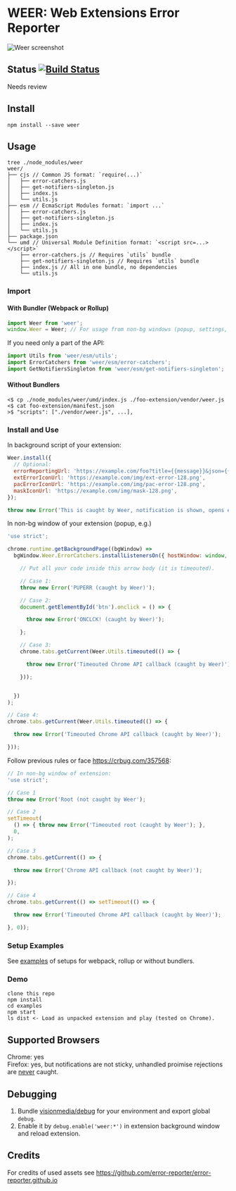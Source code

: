 # WEER: Web Extensions Error Reporter

![Weer screenshot](https://rebrand.ly/weer-screenshot)

## Status [![Build Status](https://travis-ci.org/error-reporter/web-ext-error-reporter.svg?branch=master)](https://travis-ci.org/error-reporter/web-ext-error-reporter)

Needs review

## Install

`npm install --save weer`

## Usage

```console
tree ./node_nodules/weer
weer/
├── cjs // Common JS format: `require(...)`
│   ├── error-catchers.js
│   ├── get-notifiers-singleton.js
│   ├── index.js
│   └── utils.js
├── esm // EcmaScript Modules format: `import ...`
│   ├── error-catchers.js
│   ├── get-notifiers-singleton.js
│   ├── index.js
│   └── utils.js
├── package.json
└── umd // Universal Module Definition format: `<script src=...></script>`
    ├── error-catchers.js // Requires `utils` bundle
    ├── get-notifiers-singleton.js // Requires `utils` bundle
    ├── index.js // All in one bundle, no dependencies
    └── utils.js
```
### Import

#### With Bundler (Webpack or Rollup)

```js
import Weer from 'weer';
window.Weer = Weer; // For usage from non-bg windows (popup, settings, etc).
```

If you need only a part of the API:

```js
import Utils from 'weer/esm/utils';
import ErrorCatchers from 'weer/esm/error-catchers';
import GetNotifiersSingleton from 'weer/esm/get-notifiers-singleton';
```

#### Without Bundlers

```console
<$ cp ./node_modules/weer/umd/index.js ./foo-extension/vendor/weer.js
<$ cat foo-extension/manifest.json
>$ "scripts": ["./vendor/weer.js", ...],
```

### Install and Use

In background script of your extension:
```js
Weer.install({
  // Optional:
  errorReportingUrl: 'https://example.com/foo?title={{message}}&json={{json}}',
  extErrorIconUrl: 'https://example.com/img/ext-error-128.png',
  pacErrorIconUrl: 'https://example.com/img/pac-error-128.png',
  maskIconUrl: 'https://example.com/img/mask-128.png',
});

throw new Error('This is caught by Weer, notification is shown, opens error reporter on click');
```

In non-bg window of your extension (popup, e.g.)
```js
'use strict';

chrome.runtime.getBackgroundPage((bgWindow) =>
  bgWindow.Weer.ErrorCatchers.installListenersOn({ hostWindow: window, nameForDebug: 'PUP' }, () => {

    // Put all your code inside this arrow body (it is timeouted).

    // Case 1:
    throw new Error('PUPERR (caught by Weer)');

    // Case 2:
    document.getElementById('btn').onclick = () => {

      throw new Error('ONCLCK! (caught by Weer)');

    };

    // Case 3:
    chrome.tabs.getCurrent(Weer.Utils.timeouted(() => {

      throw new Error('Timeouted Chrome API callback (caught by Weer)');

    }));


  })
);

// Case 4:
chrome.tabs.getCurrent(Weer.Utils.timeouted(() => {

  throw new Error('Timeouted Chrome API callback (caught by Weer)');

}));

```

Follow previous rules or face https://crbug.com/357568:
```js
// In non-bg window of extension:
'use strict';

// Case 1
throw new Error('Root (not caught by Weer');

// Case 2
setTimeout(
  () => { throw new Error('Timeouted root (caught by Weer'); },
  0,
);

// Case 3
chrome.tabs.getCurrent(() => {

  throw new Error('Chrome API callback (not caught by Weer)');

});

// Case 4
chrome.tabs.getCurrent(() => setTimeout(() => {

  throw new Error('Timeouted Chrome API callback (caught by Weer)');

}, 0));
```

### Setup Examples

See [examples](./examples) of setups for webpack, rollup or without bundlers.

### Demo

```
clone this repo
npm install
cd examples
npm start
ls dist <- Load as unpacked extension and play (tested on Chrome).
```

## Supported Browsers

Chrome: yes  
Firefox: yes, but notifications are not sticky, unhandled proimise rejections are [never] caught.

[never]: https://developer.mozilla.org/en-US/docs/Web/Events/unhandledrejection#Browser_compatibility

## Debugging

1. Bundle [visionmedia/debug] for your environment and export global `debug`.
2. Enable it by `debug.enable('weer:*')` in extension background window and reload extension.

[visionmedia/debug]: https://github.com/visionmedia/debug

## Credits

For credits of used assets see https://github.com/error-reporter/error-reporter.github.io
